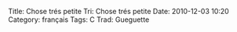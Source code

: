 Title: Chose trés petite
 Tri: Chose trés petite
 Date: 2010-12-03 10:20
 Category: français
 Tags: C
 Trad: Gueguette
 